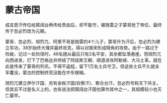 # 蒙古帝国

成吉思汗传位给窝阔台再传给贵由后，却不能守，被拖雷之子蒙哥抢了帝位，最终传于忽必烈改为元朝。

蒙哥、忽必烈、旭烈兀、阿里不哥是拖雷的4个儿子，蒙哥升为汗后，忽必烈为建立军功，38岁始终大理并最终攻克，得以对南宋形成犄角的攻势。由于一路过于险峻，记过一处险径时，46名随从最后只有2名平安，其余都坠落悬崖。而旭烈兀向西进发，打下了巴格达并终结了阿拔斯王朝、顺道进攻阿勒坡、大马士革。就在此是传来了蒙哥的列讯，不得不返程，留下1万名士兵守卫，但这些士兵不久就全军覆没，蒙古的控制终究没能在中东根植。

旭烈兀建立伊尔汗国、另有金帐汗国(钦察汗)、察合台汗。忽必烈号称天下共主，但其实不过是名义上的。也有说法把窝阔台汗国也算作其中之一，其规模较小也灭亡最早。